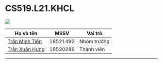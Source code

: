 # CS519.L21.KHCL 

![](https://portal.uit.edu.vn/Styles/profi/images/logo186x150.png)

| Họ và tên | MSSV | Vai trò |
| ------ | ------ | ------ |
| [Trần Minh Tiến] | 18521492 | Nhóm trưởng |
| [Trần Xuân Hưng] | 18520286 | Thành viên |

[Trần Minh Tiến]: <https://github.com/fantashi099>
[Trần Xuân Hưng]: <https://github.com/supercatxs>

---
